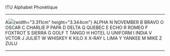 ITU Alphabet Phonétique

  ----------------------------------------------------------------------------------------------- --------- --- ----------
  A![](Pictures/100002010000006200000063FDBED3BBBED02E6F.png){width="3.311cm" height="3.344cm"}   ALPHA     N   NOVEMBER
  B                                                                                               BRAVO     O   OSCAR
  C                                                                                               CHARLIE   P   PAPA
  D                                                                                               DELTA     Q   QUEBEC
  E                                                                                               ECHO      R   ROMEO
  F                                                                                               FOXTROT   S   SIERRA
  G                                                                                               GOLF      T   TANGO
  H                                                                                               HOTEL     U   UNIFORM
  I                                                                                               INDIA     V   VCTOR
  J                                                                                               JULIET    W   WHISKEY
  K                                                                                               KILO      X   X-RAY
  L                                                                                               LIMA      Y   YANKEE
  M                                                                                               MIKE      Z   ZULU
  ----------------------------------------------------------------------------------------------- --------- --- ----------
